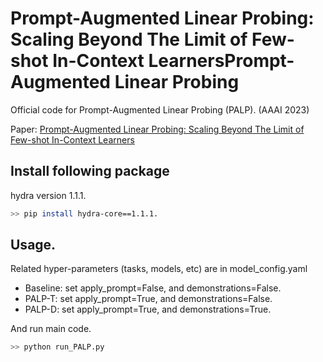 # Prompt-Augmented Linear Probing: Scaling Beyond The Limit of Few-shot In-Context LearnersPrompt-Augmented Linear Probing
Official code for Prompt-Augmented Linear Probing (PALP). (AAAI 2023)

Paper: [Prompt-Augmented Linear Probing: Scaling Beyond The Limit of Few-shot In-Context Learners](https://arxiv.org/abs/2212.10873)

## Install following package
hydra version 1.1.1.
```bash
>> pip install hydra-core==1.1.1. 
```

## Usage.
Related hyper-parameters (tasks, models, etc) are in model_config.yaml

* Baseline: set apply_prompt=False, and demonstrations=False.
* PALP-T: set apply_prompt=True, and demonstrations=False.
* PALP-D: set apply_prompt=True, and demonstrations=True.

And run main code.

```bash
>> python run_PALP.py
```
